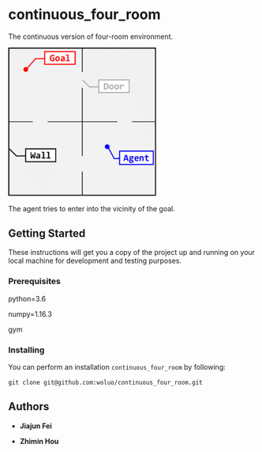 # continuous_four_room

The continuous version of four-room environment. 

<img src="four_room.png" width=300>

The agent tries to enter into the vicinity of the goal.

## Getting Started

These instructions will get you a copy of the project up and running on your local machine for development and testing purposes.

### Prerequisites

python=3.6

numpy=1.16.3

gym

### Installing

You can perform an installation ``continuous_four_room`` by following:

```
git clone git@github.com:woluo/continuous_four_room.git
```


## Authors

* **Jiajun Fei**

* **Zhimin Hou**
